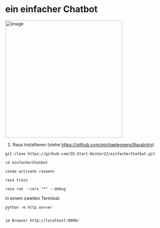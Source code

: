 # ein einfacher Chatbot
<img width="374" alt="image" src="https://user-images.githubusercontent.com/14870896/197331342-5fc573e2-c31b-4576-bc55-449a3ff89e04.png">

1. Rasa installieren (siehe https://github.com/michaeleggers/RasaIntro)

```
git clone https://github.com/ID-Start-Winter22/einfacherChatbot.git
```
```
cd einfacherChatbot
```
```
conda activate rasaenv
```
```
rasa train
```
```
rasa run --cors "*" --debug
```

in einem zweiten Terminal:

```
python -m http.server
``

im Browser http://localhost:8000/
